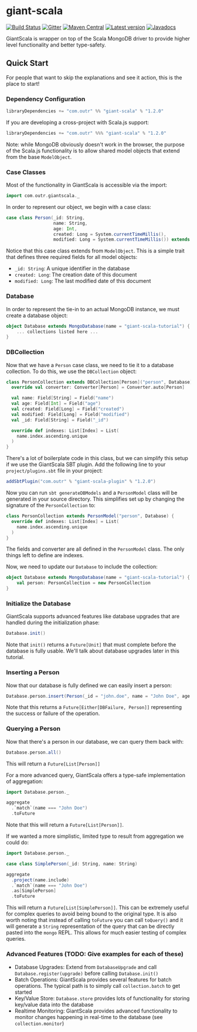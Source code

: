 # giant-scala

[![Build Status](https://travis-ci.org/outr/giant-scala.svg?branch=master)](https://travis-ci.org/outr/giant-scala)
[![Gitter](https://badges.gitter.im/Join%20Chat.svg)](https://gitter.im/outr/giant-scala)
[![Maven Central](https://maven-badges.herokuapp.com/maven-central/com.outr/giant-scala_2.12/badge.svg)](https://maven-badges.herokuapp.com/maven-central/com.outr/giant-scala_2.12)
[![Latest version](https://index.scala-lang.org/outr/giant-scala/giant-scala/latest.svg)](https://index.scala-lang.org/outr/giant-scala)
[![Javadocs](https://javadoc.io/badge/com.outr/giant-scala_2.12.svg)](https://javadoc.io/doc/com.outr/giant-scala_2.12)

GiantScala is wrapper on top of the Scala MongoDB driver to provide higher level functionality and better type-safety.

## Quick Start

For people that want to skip the explanations and see it action, this is the place to start!

### Dependency Configuration

```scala
libraryDependencies += "com.outr" %% "giant-scala" % "1.2.0"
```

If you are developing a cross-project with Scala.js support:

```scala
libraryDependencies += "com.outr" %%% "giant-scala" % "1.2.0"
```

Note: while MongoDB obviously doesn't work in the browser, the purpose of the Scala.js functionality is to allow shared
model objects that extend from the base `ModelObject`.

### Case Classes

Most of the functionality in GiantScala is accessible via the import:

```scala
import com.outr.giantscala._
```

In order to represent our object, we begin with a case class:

```scala
case class Person(_id: String,
                  name: String,
                  age: Int,
                  created: Long = System.currentTimeMillis(),
                  modified: Long = System.currentTimeMillis()) extends ModelObject
```

Notice that this case class extends from `ModelObject`. This is a simple trait that defines three required fields for all
model objects:
* `_id: String`: A unique identifier in the database
* `created: Long`: The creation date of this document
* `modified: Long`: The last modified date of this document

### Database

In order to represent the tie-in to an actual MongoDB instance, we must create a database object:

```scala
object Database extends MongoDatabase(name = "giant-scala-tutorial") {
    ... collections listed here ...
}
```

### DBCollection

Now that we have a `Person` case class, we need to tie it to a database collection. To do this, we use the `DBCollection`
object:

```scala
class PersonCollection extends DBCollection[Person]("person", Database) {
  override val converter: Converter[Person] = Converter.auto[Person]

  val name: Field[String] = Field("name")
  val age: Field[Int] = Field("age")
  val created: Field[Long] = Field("created")
  val modified: Field[Long] = Field("modified")
  val _id: Field[String] = Field("_id")

  override def indexes: List[Index] = List(
    name.index.ascending.unique
  )
}
```

There's a lot of boilerplate code in this class, but we can simplify this setup if we use the GiantScala SBT plugin. Add
the following line to your `project/plugins.sbt` file in your project:

```scala
addSbtPlugin("com.outr" % "giant-scala-plugin" % "1.2.0")
```

Now you can run `sbt generateDBModels` and a `PersonModel` class will be generated in your source directory. This simplifies
set up by changing the signature of the `PersonCollection` to:

```scala
class PersonCollection extends PersonModel("person", Database) {
  override def indexes: List[Index] = List(
    name.index.ascending.unique
  )
}
```

The fields and converter are all defined in the `PersonModel` class. The only things left to define are indexes.

Now, we need to update our `Database` to include the collection:

```scala
object Database extends MongoDatabase(name = "giant-scala-tutorial") {
    val person: PersonCollection = new PersonCollection
}
```

### Initialize the Database

GiantScala supports advanced features like database upgrades that are handled during the initialization phase:

```scala
Database.init()
```

Note that `init()` returns a `Future[Unit]` that must complete before the database is fully usable. We'll talk about
database upgrades later in this tutorial.

### Inserting a Person

Now that our database is fully defined we can easily insert a person:

```scala
Database.person.insert(Person(_id = "john.doe", name = "John Doe", age = 30))
```

Note that this returns a `Future[Either[DBFailure, Person]]` representing the success or failure of the operation.

### Querying a Person

Now that there's a person in our database, we can query them back with:

```scala
Database.person.all()
```

This will return a `Future[List[Person]]`

For a more advanced query, GiantScala offers a type-safe implementation of aggregation:

```scala
import Database.person._

aggregate
  .`match`(name === "John Doe")
  .toFuture
```

Note that this will return a `Future[List[Person]]`.

If we wanted a more simplistic, limited type to result from aggregation we could do:

```scala
import Database.person._

case class SimplePerson(_id: String, name: String)

aggregate
  .project(name.include)
  .`match`(name === "John Doe")
  .as[SimplePerson]
  .toFuture
```

This will return a `Future[List[SimplePerson]]`. This can be extremely useful for complex queries to avoid being bound to
the original type. It is also worth noting that instead of calling `toFuture` you can call `toQuery()` and it will generate
a `String` representation of the query that can be directly pasted into the `mongo` REPL. This allows for much easier testing
of complex queries.

### Advanced Features (TODO: Give examples for each of these)
* Database Upgrades: Extend from `DatabaseUpgrade` and call `Database.register(upgrade)` before calling `Database.init()`
* Batch Operations: GiantScala provides several features for batch operations. The typical path is to simply call `collection.batch` to get started
* Key/Value Store: `Database.store` provides lots of functionality for storing key/value data into the database
* Realtime Monitoring: GiantScala provides advanced functionality to monitor changes happening in real-time to the database (see `collection.monitor`)
